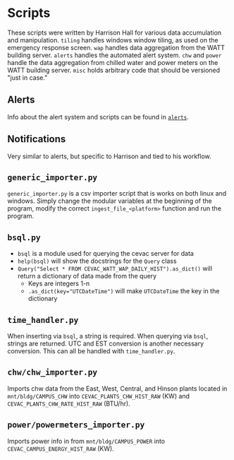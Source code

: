 # Scripts
These scripts were written by Harrison Hall for various data accumulation and
manipulation. `tiling` handles windows window tiling, as used on the emergency
response screen. `wap` handles data aggregation from the WATT building server.
`alerts` handles the automated alert system. `chw` and `power` handle the
data aggregation from chilled water and power meters on the WATT building
server. `misc` holds arbitrary code that should be versioned "just in case."


## Alerts
Info about the alert system and scripts can be found in [`alerts`](alerts).


## Notifications
Very similar to alerts, but specific to Harrison and tied to his workflow.


## `generic_importer.py`
`generic_importer.py` is a csv importer script that is works on both linux
and windows. Simply change the modular variables at the beginning of the
program, modify the correct `ingest_file_<platform>` function and run the
program.


## `bsql.py`
* `bsql` is a module used for querying the cevac server for data
* `help(bsql)` will show the docstrings for the `Query` class
* `Query("Select * FROM CEVAC_WATT_WAP_DAILY_HIST").as_dict()` will return a
dictionary of data made from the query
  * Keys are integers 1-n
  * `.as_dict(key="UTCDateTime")` will make `UTCDateTime` the key in the
  dictionary


## `time_handler.py`
When inserting via `bsql`, a string is required. When querying via `bsql`,
strings are returned. UTC and EST conversion is another necessary conversion.
This can all be handled with `time_handler.py`.


## `chw/chw_importer.py`
Imports chw data from the East, West, Central, and Hinson plants located
in `mnt/bldg/CAMPUS_CHW` into `CEVAC_PLANTS_CHW_HIST_RAW` (KW) and
`CEVAC_PLANTS_CHW_RATE_HIST_RAW` (BTU/hr).


## `power/powermeters_importer.py`
Imports power info in from `mnt/bldg/CAMPUS_POWER` into
`CEVAC_CAMPUS_ENERGY_HIST_RAW` (KW).
